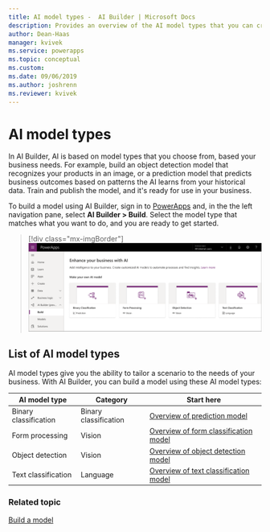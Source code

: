 ```yaml
---
title: AI model types -  AI Builder | Microsoft Docs
description: Provides an overview of the AI model types that you can create in AI Builder.
author: Dean-Haas
manager: kvivek
ms.service: powerapps
ms.topic: conceptual
ms.custom: 
ms.date: 09/06/2019
ms.author: joshrenn
ms.reviewer: kvivek
---
```


# AI model types

In AI Builder, AI is based on model types that you choose from, based your business needs. For example, build an object detection model that recognizes your products in an image, or a prediction model that predicts business outcomes based on patterns the AI learns from your historical data.  Train and publish the model, and it's ready for use in your business.

To build a model using AI Builder, sign in to [PowerApps](https://web.powerapps.com) and, in the the left navigation pane, select **AI Builder > Build**. Select the model type that matches what you want to do, and you are ready to get started.

> [!div class="mx-imgBorder"]
> ![AI Builder home page](media/ai-builder-home.png "AI Builder home page")

## List of AI model types

AI model types give you the ability to tailor a scenario to the needs of your business. With AI Builder, you can build a model using these AI model types:  

| AI model type  | Category  | Start here
|---|---|---|
| Binary classification   | Binary classification  | [Overview of prediction model](binary-classification-overview.md)
| Form processing  | Vision   | [Overview of form classification model](form-processing-model-overview.md)
| Object detection  | Vision   | [Overview of object detection model](object-detection-overview.md)
| Text classification  |Language   | [Overview of text classification model](text-classification-overview.md)

### Related topic

[Build a model](build-model.md)
